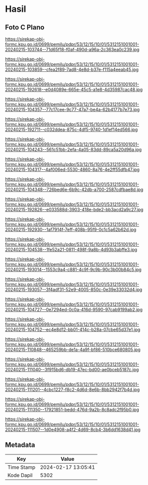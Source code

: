 # Hasil

## Foto C Plano

https://sirekap-obj-formc.kpu.go.id/0699/pemilu/pdpr/53/12/15/10/01/5312151001001-20240215-103744--71d65f18-f0af-490d-a96a-2c363ea0c239.jpg

https://sirekap-obj-formc.kpu.go.id/0699/pemilu/pdpr/53/12/15/10/01/5312151001001-20240215-103859--cfea2f89-7ad8-4e8d-b37e-f115a4eeab45.jpg

https://sirekap-obj-formc.kpu.go.id/0699/pemilu/pdpr/53/12/15/10/01/5312151001001-20240215-192618--e0d4089e-665e-45c5-a1e8-4d35987cac48.jpg

https://sirekap-obj-formc.kpu.go.id/0699/pemilu/pdpr/53/12/15/10/01/5312151001001-20240215-104357--77c17cee-9c77-47a7-be4a-62b4177b7e73.jpg

https://sirekap-obj-formc.kpu.go.id/0699/pemilu/pdpr/53/12/15/10/01/5312151001001-20240215-192711--c032ddea-875c-4df5-9740-1d1ef14ed566.jpg

https://sirekap-obj-formc.kpu.go.id/0699/pemilu/pdpr/53/12/15/10/01/5312151001001-20240215-104243--561c51bb-2efa-4a05-83dd-89ca5a20d96a.jpg

https://sirekap-obj-formc.kpu.go.id/0699/pemilu/pdpr/53/12/15/10/01/5312151001001-20240215-104317--4af006ed-5530-4860-8a76-4e2ff55dfb47.jpg

https://sirekap-obj-formc.kpu.go.id/0699/pemilu/pdpr/53/12/15/10/01/5312151001001-20240215-104348--726bed6e-6b9c-42db-a700-2587cdfbae8d.jpg

https://sirekap-obj-formc.kpu.go.id/0699/pemilu/pdpr/53/12/15/10/01/5312151001001-20240215-192826--e033588d-3903-418e-bde2-bb3acd2a9c27.jpg

https://sirekap-obj-formc.kpu.go.id/0699/pemilu/pdpr/53/12/15/10/01/5312151001001-20240215-192930--1af7914f-7eff-408b-95f9-0c1c5a62b62d.jpg

https://sirekap-obj-formc.kpu.go.id/0699/pemilu/pdpr/53/12/15/10/01/5312151001001-20240215-104538--1fe52a21-0811-498f-9a8b-4d93b3abffe3.jpg

https://sirekap-obj-formc.kpu.go.id/0699/pemilu/pdpr/53/12/15/10/01/5312151001001-20240215-193014--1553c9a4-c881-4c9f-9c9b-90c3b00b84c5.jpg

https://sirekap-obj-formc.kpu.go.id/0699/pemilu/pdpr/53/12/15/10/01/5312151001001-20240215-193057--3f4adf31-52e9-4005-850c-0e39e33032d4.jpg

https://sirekap-obj-formc.kpu.go.id/0699/pemilu/pdpr/53/12/15/10/01/5312151001001-20240215-104727--0e7294ed-0c0a-416d-9590-97cab9199ab2.jpg

https://sirekap-obj-formc.kpu.go.id/0699/pemilu/pdpr/53/12/15/10/01/5312151001001-20240215-104752--ec4e8d12-bb01-414c-b28a-07cbe65d37e1.jpg

https://sirekap-obj-formc.kpu.go.id/0699/pemilu/pdpr/53/12/15/10/01/5312151001001-20240215-110848--465259bb-de1a-4a9f-bf86-510bce680805.jpg

https://sirekap-obj-formc.kpu.go.id/0699/pemilu/pdpr/53/12/15/10/01/5312151001001-20240215-111040--3f915bd6-db19-47ec-bd00-ae0bceb5187c.jpg

https://sirekap-obj-formc.kpu.go.id/0699/pemilu/pdpr/53/12/15/10/01/5312151001001-20240215-111201--4cbc1227-f8c2-4d6d-8e6b-8bb2942f7b4d.jpg

https://sirekap-obj-formc.kpu.go.id/0699/pemilu/pdpr/53/12/15/10/01/5312151001001-20240215-111350--17921851-bedd-476d-9a2b-8c8adc2f95b0.jpg

https://sirekap-obj-formc.kpu.go.id/0699/pemilu/pdpr/53/12/15/10/01/5312151001001-20240215-111507--1d0e4908-a4f2-4d69-8cb4-3b6dd1638d41.jpg


## Metadata

| Key        | Value               |
| ---------- | ------------------- |
| Time Stamp | 2024-02-17 13:05:41 |
| Kode Dapil | 5302                |



